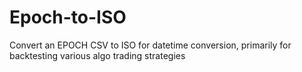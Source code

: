 # Epoch-to-ISO
Convert an EPOCH CSV to ISO for datetime conversion, primarily for backtesting various algo trading strategies
